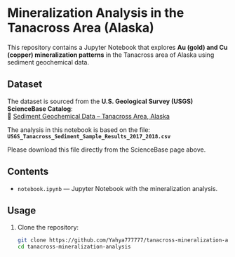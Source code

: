 # Mineralization Analysis in the Tanacross Area (Alaska)

This repository contains a Jupyter Notebook that explores **Au (gold) and Cu (copper) mineralization patterns** in the Tanacross area of Alaska using sediment geochemical data.

## Dataset

The dataset is sourced from the **U.S. Geological Survey (USGS) ScienceBase Catalog**:  
🔗 [Sediment Geochemical Data – Tanacross Area, Alaska](https://www.sciencebase.gov/catalog/item/5d8e655de4b0c4f70d0ccdf5)

The analysis in this notebook is based on the file:  
**`USGS_Tanacross_Sediment_Sample_Results_2017_2018.csv`**  

Please download this file directly from the ScienceBase page above.

## Contents

- `notebook.ipynb` — Jupyter Notebook with the mineralization analysis.

## Usage

1. Clone the repository:
   ```bash
   git clone https://github.com/Yahya777777/tanacross-mineralization-analysis.git
   cd tanacross-mineralization-analysis
